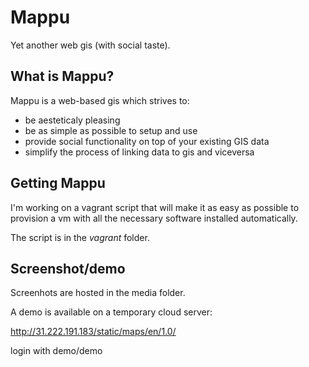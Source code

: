 Mappu
=====

Yet another web gis (with social taste).

What is Mappu?
--------------

Mappu is a web-based gis which strives to:

- be aesteticaly pleasing
- be as simple as possible to setup and use
- provide social functionality on top of your existing GIS data
- simplify the process of linking data to gis and viceversa

Getting Mappu
-------------

I'm working on a vagrant script that will make it as easy as
possible to provision a vm with all the necessary software
installed automatically.

The script is in the *vagrant* folder.

Screenshot/demo
---------------

Screenhots are hosted in the media folder.

A demo is available on a temporary cloud server:

http://31.222.191.183/static/maps/en/1.0/

login with demo/demo

